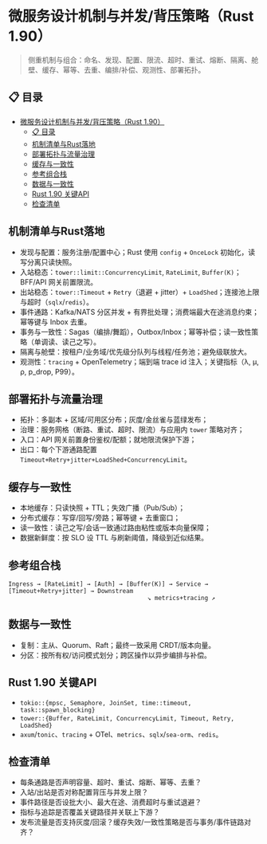 ﻿# 微服务设计机制与并发/背压策略（Rust 1.90）

> 侧重机制与组合：命名、发现、配置、限流、超时、重试、熔断、隔离、舱壁、缓存、幂等、去重、编排/补偿、观测性、部署拓扑。

## 📋 目录

- [微服务设计机制与并发/背压策略（Rust 1.90）](#微服务设计机制与并发背压策略rust-190)
  - [📋 目录](#-目录)
  - [机制清单与Rust落地](#机制清单与rust落地)
  - [部署拓扑与流量治理](#部署拓扑与流量治理)
  - [缓存与一致性](#缓存与一致性)
  - [参考组合栈](#参考组合栈)
  - [数据与一致性](#数据与一致性)
  - [Rust 1.90 关键API](#rust-190-关键api)
  - [检查清单](#检查清单)

## 机制清单与Rust落地

- 发现与配置：服务注册/配置中心；Rust 使用 `config` + `OnceLock` 初始化，读写分离只读快照。
- 入站稳态：`tower::limit::ConcurrencyLimit`, `RateLimit`, `Buffer(K)`；BFF/API 网关前置限流。
- 出站稳态：`tower::Timeout` + `Retry`（退避 + jitter）+ `LoadShed`；连接池上限与超时（`sqlx`/`redis`）。
- 事件通路：Kafka/NATS 分区并发 + 有界批处理；消费端最大在途消息约束；幂等键与 Inbox 去重。
- 事务与一致性：Sagas（编排/舞蹈），Outbox/Inbox；幂等补偿；读一致性策略（单调读、读己之写）。
- 隔离与舱壁：按租户/业务域/优先级分队列与线程/任务池；避免级联放大。
- 观测性：`tracing` + OpenTelemetry；端到端 trace id 注入；关键指标（λ, μ, ρ, p_drop, P99）。

## 部署拓扑与流量治理

- 拓扑：多副本 + 区域/可用区分布；灰度/金丝雀与蓝绿发布；
- 治理：服务网格（断路、重试、超时、限流）与应用内 `tower` 策略对齐；
- 入口：API 网关前置身份鉴权/配额；就地限流保护下游；
- 出口：每个下游通路配置 `Timeout+Retry+jitter+LoadShed+ConcurrencyLimit`。

## 缓存与一致性

- 本地缓存：只读快照 + TTL；失效广播（Pub/Sub）；
- 分布式缓存：写穿/回写/旁路；幂等键 + 去重窗口；
- 读一致性：读己之写/会话一致通过路由粘性或版本向量保障；
- 数据新鲜度：按 SLO 设 TTL 与刷新阈值，降级到近似结果。

## 参考组合栈

```text
Ingress → [RateLimit] → [Auth] → [Buffer(K)] → Service → [Timeout+Retry+jitter] → Downstream
                                       ↘ metrics+tracing ↗
```

## 数据与一致性

- 复制：主从、Quorum、Raft；最终一致采用 CRDT/版本向量。
- 分区：按所有权/访问模式划分；跨区操作以异步编排与补偿。

## Rust 1.90 关键API

- `tokio::{mpsc, Semaphore, JoinSet, time::timeout, task::spawn_blocking}`
- `tower::{Buffer, RateLimit, ConcurrencyLimit, Timeout, Retry, LoadShed}`
- `axum`/`tonic`、`tracing` + OTel、`metrics`、`sqlx`/`sea-orm`、`redis`。

## 检查清单

- 每条通路是否声明容量、超时、重试、熔断、幂等、去重？
- 入站/出站是否对称配置背压与并发上限？
- 事件路径是否设批大小、最大在途、消费超时与重试退避？
- 指标与追踪是否覆盖关键路径并关联上下游？
- 发布流量是否支持灰度/回滚？缓存失效/一致性策略是否与事务/事件链路对齐？
